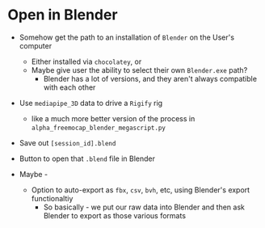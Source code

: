 # Open in Blender
- Somehow get the path to an installation of `Blender` on the User's computer
	- Either installed via `chocolatey`, or
	- Maybe give user the ability to select their own `Blender.exe` path?
		- Blender has a lot of versions, and they aren't always compatible with each other
		
- Use `mediapipe_3D` data to drive a `Rigify` rig
	- like a much more better version of the process in `alpha_freemocap_blender_megascript.py`
- Save out `[session_id].blend`
- Button to open that `.blend` file in Blender
- Maybe - 
	- Option to auto-export as `fbx`, `csv`, `bvh`, etc, using Blender's export functionaltiy
		- So basically - we put our raw data into Blender and then ask Blender to export as those various formats